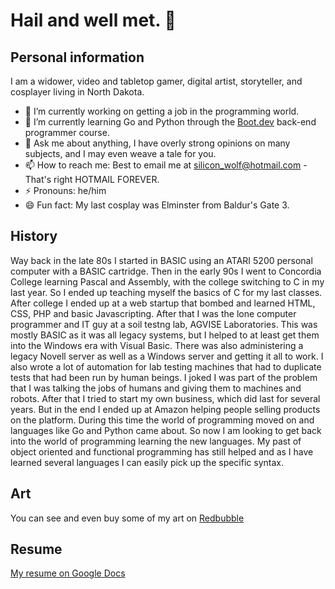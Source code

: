 # Hail and well met. 👋

## Personal information
I am a widower, video and tabletop gamer, digital artist, storyteller, and cosplayer living in North Dakota.

- 🔭 I’m currently working on getting a job in the programming world.
- 🌱 I’m currently learning Go and Python through the [Boot.dev](https://www.boot.dev/) back-end programmer course. 
- 💬 Ask me about anything, I have overly strong opinions on many subjects, and I may even weave a tale for you.
- 📫 How to reach me: Best to email me at [silicon_wolf@hotmail.com](mailto:silicon_wolf@hotmail.com) - That's right HOTMAIL FOREVER.
- ⚡ Pronouns: he/him
- 😄 Fun fact: My last cosplay was Elminster from Baldur's Gate 3.

## History
Way back in the late 80s I started in BASIC using an ATARI 5200 personal computer with a BASIC cartridge.
Then in the early 90s I went to Concordia College learning Pascal and Assembly, with the college switching to C in my last year. So I ended up teaching myself the basics of C for my last classes. After college I ended up at a web startup that bombed and learned HTML, CSS, PHP and basic Javascripting. After that I was the lone computer programmer and IT guy at a soil testng lab, AGVISE Laboratories. This was mostly BASIC as it was all legacy systems, but I helped to at least get them into the Windows era with Visual Basic. There was also administering a legacy Novell server as well as a Windows server and getting it all to work. I also wrote a lot of automation for lab testing machines that had to duplicate tests that had been run by human beings. I joked I was part of the problem that I was talking the jobs of humans and giving them to machines and robots. After that I tried to start my own business, which did last for several years. But in the end I ended up at Amazon helping people selling products on the platform. During this time the world of programming moved on and languages like Go and Python came about. So now I am looking to get back into the world of programming learning the new languages. My past of object oriented and functional programming has still helped and as I have learned several languages I can easily pick up the specific syntax. 

## Art
You can see and even buy some of my art on [Redbubble](https://www.redbubble.com/people/Siliconwolf/shop)

## Resume
[My resume on Google Docs](https://docs.google.com/document/d/1yogUsc72v8nmnQng8YmpzZI7Qes2XJKqL1J0bedQ2lc/edit?usp=sharing)
